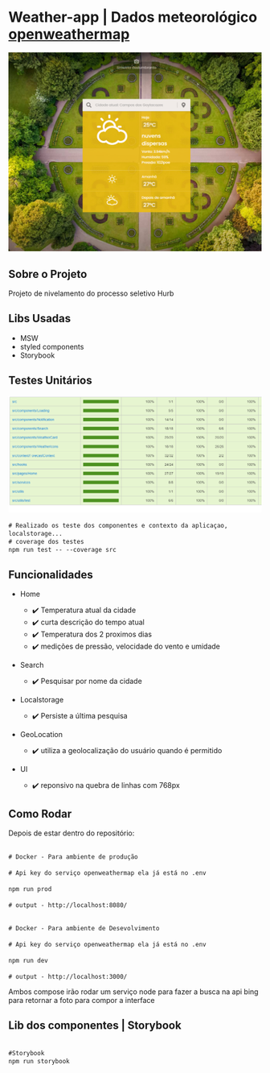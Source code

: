# Weather-app | Dados meteorológico [openweathermap](https://openweathermap.org/api)

![Preview-Screens](ui_01.png)

## Sobre o Projeto

Projeto de nivelamento do processo seletivo Hurb

## Libs Usadas

- MSW
- styled components
- Storybook

## Testes Unitários

![coverage_view](coverage_view.png)

```
# Realizado os teste dos componentes e contexto da aplicaçao, localstorage...
# coverage dos testes
npm run test -- --coverage src

```

## Funcionalidades

- Home

  - :heavy_check_mark: Temperatura atual da cidade
  - :heavy_check_mark: curta descrição do tempo atual
  - :heavy_check_mark: Temperatura dos 2 proximos dias
  - :heavy_check_mark: medições de pressão, velocidade do vento e umidade

- Search

  - :heavy_check_mark: Pesquisar por nome da cidade

- Localstorage

  - :heavy_check_mark: Persiste a última pesquisa

- GeoLocation

  - :heavy_check_mark: utiliza a geolocalização do usuário quando é permitido

- UI
  - :heavy_check_mark: reponsivo na quebra de linhas com 768px

## Como Rodar

Depois de estar dentro do repositório:

```

# Docker - Para ambiente de produção

# Api key do serviço openweathermap ela já está no .env

npm run prod

# output - http://localhost:8080/

```

```

# Docker - Para ambiente de Desevolvimento

# Api key do serviço openweathermap ela já está no .env

npm run dev

# output - http://localhost:3000/

```

Ambos compose irão rodar um serviço node para fazer a busca na api bing para retornar a foto para compor a interface

## Lib dos componentes | Storybook

```

#Storybook
npm run storybook

```


